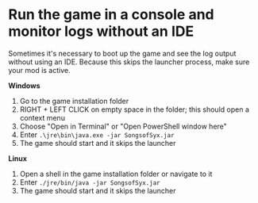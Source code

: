 # Run the game in a console and monitor logs without an IDE

Sometimes it's necessary to boot up the game and see the log output without using an IDE.
Because this skips the launcher process, make sure your mod is active.

**Windows**

1. Go to the game installation folder
2. RIGHT + LEFT CLICK on empty space in the folder; this should open a context menu
3. Choose "Open in Terminal" or "Open PowerShell window here"
4. Enter `.\jre\bin\java.exe -jar SongsofSyx.jar`
5. The game should start and it skips the launcher

**Linux**

1. Open a shell in the game installation folder or navigate to it
2. Enter `./jre/bin/java -jar SongsofSyx.jar`
3. The game should start and it skips the launcher